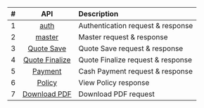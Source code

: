 |# | API | Description |
|:--:|:--:|:--|
|1|[auth](./01%20Auth.md)| Authentication request & response|
|2|[master](./02%20Masters.md)| Master request & response|
|3|[Quote Save](./03%20Quote%20Save.md)| Quote Save request & response|
|4|[Quote Finalize](./04%20Quote%20Finalize.md)| Quote Finalize request & response|
|5|[Payment](./05%20Payment.md)| Cash Payment request & response|
|6|[Policy](./06%20Policy.md)| View Policy response|
|7|[Download PDF](./07%20Dowload%20PDF.md)| Download PDF request|

